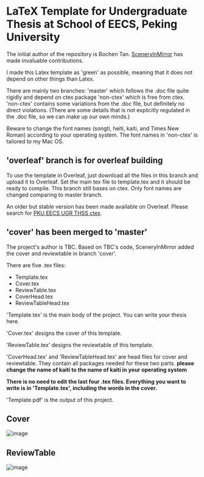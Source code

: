 # LaTeX Template for Undergraduate Thesis at School of EECS, Peking University

The initial author of the repository is Bochen Tan. [SceneryInMirror](https://github.com/SceneryInMirror/) has made invaluable contributions.

I made this Latex template as 'green' as possible, meaning that it does not depend on other things than Latex.

There are mainly two branches: 'master' which follows the .doc file quite rigidly and depend on ctex package 'non-ctex' which is free from ctex. 'non-ctex' contains some variations from the .doc file, but definitely no direct violations. (There are some details that is not explicitly regulated in the .doc file, so we can make up our own minds.)

Beware to change the font names (songti, heiti, kaiti, and Times New Roman) according to your operating system. The font names in 'non-ctex' is tailored to my Mac OS.

## 'overleaf' branch is for overleaf building

To use the template in Overleaf, just download all the files in this branch and upload it to Overleaf. Set the main tex file to template.tex and it should be ready to compile. This branch still bases on ctex. Only font names are changed comparing to master branch.

An older but stable version has been made available on Overleaf. Please search for [PKU EECS UGR THSS ctex](https://www.overleaf.com/latex/templates/pku-eecs-ugr-thss-ctex/mzhftgdsbgnw).

## 'cover' has been merged to 'master'

The project's author is TBC. Based on TBC's code, SceneryInMirror added the cover and reviewtable in branch 'cover'.

There are five .tex files:

* Template.tex
* Cover.tex
* ReviewTable.tex
* CoverHead.tex
* ReviewTableHead.tex

'Template.tex' is the main body of the project. You can write your thesis here.

'Cover.tex' designs the cover of this template.

'ReviewTable.tex' designs the reviewtable of this template.

'CoverHead.tex' and 'ReviewTableHead.tex' are head files for cover and reviewtable. They contain all packages needed for these two parts. **please change the name of kaiti to the name of kaiti in your operating system**

**There is no need to edit the last four .tex files. Everything you want to write is in 'Template.tex', including the words in the cover.**

'Template.pdf' is the output of this project.

## Cover

![image](https://github.com/tbcdebug/PKU_EECS_UGR_THSS/blob/master/images/cover.png)

## ReviewTable

![image](https://github.com/tbcdebug/PKU_EECS_UGR_THSS/blob/master/images/reviewtable.png)
